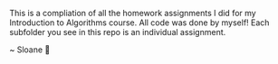 This is a compliation of all the homework assignments I did for my Introduction to Algorithms course.
All code was done by myself!
Each subfolder you see in this repo is an individual assignment.

~ Sloane 🩷
